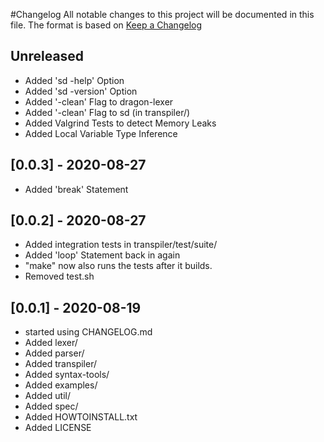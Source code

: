 #Changelog
All notable changes to this project will be documented in this file.
The format is based on [Keep a Changelog](https://keepachangelog.com/en/1.0.0/)

## Unreleased
- Added 'sd -help' Option
- Added 'sd -version' Option
- Added '-clean' Flag to dragon-lexer
- Added '-clean' Flag to sd (in transpiler/)
- Added Valgrind Tests to detect Memory Leaks
- Added Local Variable Type Inference

## [0.0.3] - 2020-08-27
- Added 'break' Statement

## [0.0.2] - 2020-08-27
- Added integration tests in transpiler/test/suite/
- Added 'loop' Statement back in again
- "make" now also runs the tests after it builds.
- Removed test.sh

## [0.0.1] - 2020-08-19
- started using CHANGELOG.md
- Added lexer/ 
- Added parser/ 
- Added transpiler/
- Added syntax-tools/ 
- Added examples/
- Added util/ 
- Added spec/
- Added HOWTOINSTALL.txt
- Added LICENSE
